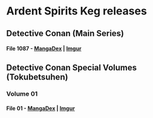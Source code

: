 # Ardent Spirits Keg releases
## Detective Conan (Main Series)
#### File 1087 - [MangaDex](https://mangadex.org/chapter/95f9bcb7-a434-49d0-b02d-9a3f39249a6c/1) | [Imgur](https://imgur.com/gallery/RyUSckM)
## Detective Conan Special Volumes (Tokubetsuhen)
### Volume 01
#### File 01 - [MangaDex](https://mangadex.org/chapter/5331e99a-5ef1-47d1-ad3f-9eaeb9ef1219/1) | [Imgur](https://imgur.com/gallery/XbpsPpO)
